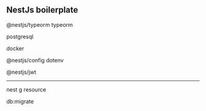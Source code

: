 ## NestJs boilerplate

@nestjs/typeorm typeorm

postgresql

docker

@nestjs/config dotenv

@nestjs/jwt

-----

nest g resource

db:migrate